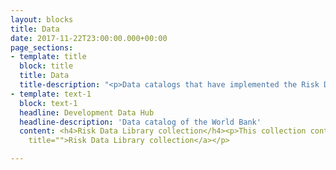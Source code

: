```yaml
---
layout: blocks
title: Data
date: 2017-11-22T23:00:00.000+00:00
page_sections:
- template: title
  block: title
  title: Data
  title-description: "<p>Data catalogs that have implemented the Risk Data Library Standard.</p>"
- template: text-1
  block: text-1
  headline: Development Data Hub
  headline-description: 'Data catalog of the World Bank'
  content: <h4>Risk Data Library collection</h4><p>This collection contains data on disaster and climate risk assessments curated by the Global Facility for Disaster Reduction and Recovery (GFDRR).</p><p><a href="https://datacatalog.worldbank.org/search/collections/rdl"
    title="">Risk Data Library collection</a></p>

---
```

